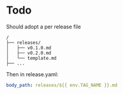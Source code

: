 # Todo
Should adopt a per release file
```
/
├── releases/
│   ├── v0.1.0.md
│   ├── v0.2.0.md
│   └── template.md
├── ...
```

Then in release.yaml:
```yaml
body_path: releases/${{ env.TAG_NAME }}.md
```